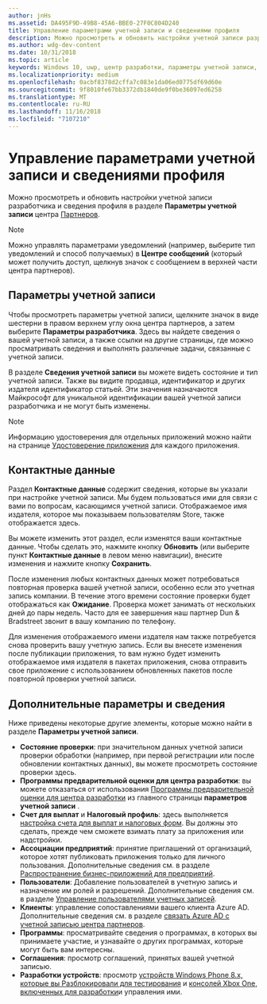 ```yaml
---
author: jnHs
ms.assetid: DA495F9D-49B8-45A6-BBE0-27F0C804D240
title: Управление параметрами учетной записи и сведениями профиля
description: Можно просмотреть и обновить настройки учетной записи разработчика и сведения профиля в разделе параметры учетной записи центра партнеров.
ms.author: wdg-dev-content
ms.date: 10/31/2018
ms.topic: article
keywords: Windows 10, uwp, центр разработки, параметры учетной записи, профиль, профиль учетной записи, учетная запись разработчика, параметры учетной записи разработчика
ms.localizationpriority: medium
ms.openlocfilehash: 0acbf8378d2cffa7c083e1da06ed0775df69d60e
ms.sourcegitcommit: 9f8010fe67bb3372db1840de9f0be36097ed6258
ms.translationtype: MT
ms.contentlocale: ru-RU
ms.lasthandoff: 11/16/2018
ms.locfileid: "7107210"
---
```

# <a name="manage-account-settings-and-profile-info"></a>Управление параметрами учетной записи и сведениями профиля

Можно просмотреть и обновить настройки учетной записи разработчика и сведения профиля в разделе **Параметры учетной записи** центра [Партнеров](https://partner.microsoft.com/dashboard). 

> [!NOTE]
> Можно управлять параметрами уведомлений (например, выберите тип уведомлений и способ получаемых) в **Центре сообщений** (который может получить доступ, щелкнув значок с сообщением в верхней части центра партнеров).

## <a name="account-settings"></a>Параметры учетной записи

Чтобы просмотреть параметры учетной записи, щелкните значок в виде шестерни в правом верхнем углу окна центра партнеров, а затем выберите **Параметры разработчика**. Здесь вы найдете сведения о вашей учетной записи, а также ссылки на другие страницы, где можно просматривать сведения и выполнять различные задачи, связанные с учетной записи.

В разделе **Сведения учетной записи** вы можете видеть состояние и тип учетной записи. Также вы видите продавца, идентификатор и других издателя идентификатор статьей. Эти значения назначаются Майкрософт для уникальной идентификации вашей учетной записи разработчика и не могут быть изменены.

> [!NOTE]
> Информацию удостоверения для отдельных приложений можно найти на странице [Удостоверение приложения](view-app-identity-details.md) для каждого приложения.

## <a name="contact-info"></a>Контактные данные

Раздел **Контактные данные** содержит сведения, которые вы указали при настройке учетной записи. Мы будем пользоваться ими для связи с вами по вопросам, касающимся учетной записи. Отображаемое имя издателя, которое мы показываем пользователям Store, также отображается здесь.

Вы можете изменить этот раздел, если изменятся ваши контактные данные. Чтобы сделать это, нажмите кнопку **Обновить** (или выберите пункт **Контактные данные** в левом меню навигации), внесите изменения и нажмите кнопку **Сохранить**.

После изменения любых контактных данных может потребоваться повторная проверка вашей учетной записи, особенно если это учетная запись компании. В течение этого времени состояние проверки будет отображаться как **Ожидание**. Проверка может занимать от нескольких дней до пары недель. Часто для ее завершения наш партнер Dun & Bradstreet звонит в вашу компанию по телефону.

Для изменения отображаемого имени издателя нам также потребуется снова проверить вашу учетную запись. Если вы внесете изменения после публикации приложения, то вам нужно будет изменить отображаемое имя издателя в пакетах приложения, снова отправить свое приложение с использованием обновленных пакетов после повторной проверки учетной записи.


## <a name="additional-settings-and-info"></a>Дополнительные параметры и сведения

Ниже приведены некоторые другие элементы, которые можно найти в разделе **Параметры учетной записи**.

- **Состояние проверки**: при значительном данных учетной записи проверки обработки (например, при первой регистрации или после обновлении контактных данных), вы можете просмотреть состояние проверки здесь.
- **Программы предварительной оценки для центра разработки**: вы можете отказаться от использования [Программы предварительной оценки для центра разработки](dev-center-insider-program.md) из главного страницы **параметров учетной записи** .
- **Счет для выплат** и **Налоговый профиль**: здесь выполняется [настройка счета для выплат и налоговых форм](setting-up-your-payout-account-and-tax-forms.md). Вы должны это сделать, прежде чем сможете взимать плату за приложения или надстройки.
- **Ассоциации предприятий**: принятие приглашений от организаций, которое хотят публиковать приложения только для личного пользования. Дополнительные сведения см. в разделе [Распространение бизнес-приложений для предприятий](distribute-lob-apps-to-enterprises.md).
- **Пользователи**: Добавление пользователей в учетную запись и назначение им ролей и разрешений. Дополнительные сведения см. в разделе [Управление пользователями учетных записей](manage-account-users.md).
- **Клиенты**: управление сопоставлениями вашего клиента Azure AD. Дополнительные сведения см. в разделе [связать Azure AD с учетной записью центра партнеров](associate-azure-ad-with-dev-center.md).
- **Программы**: просматривайте сведения о программах, в которых вы принимаете участие, и узнавайте о других программах, которые могут быть вам интересны.
- **Соглашения**: просмотр соглашений, принятых вашей учетной записью.
- **Разработки устройств**: просмотр [устройств Windows Phone 8.x, которые вы Разблокировали для тестирования](http://go.microsoft.com/fwlink/p/?LinkId=533897) и [консолей Xbox One, включенных для разработки](../xbox-apps/devkit-activation.md)и управления ими. 


